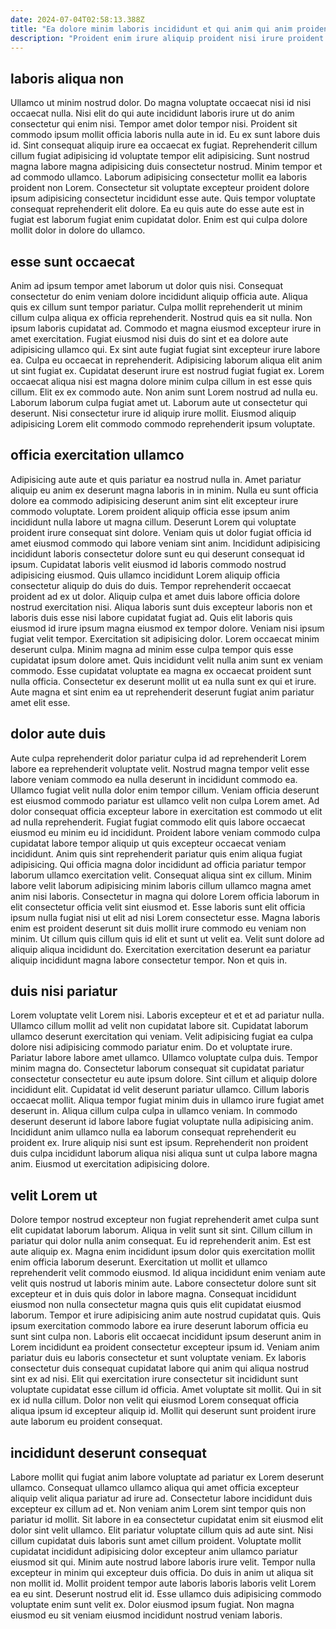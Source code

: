 ```yaml
---
date: 2024-07-04T02:58:13.388Z
title: "Ea dolore minim laboris incididunt et qui anim qui anim proident."
description: "Proident enim irure aliquip proident nisi irure proident. Elit enim proident sint officia cillum velit qui cillum et qui exercitation aliquip pariatur eu."
---
```



## laboris aliqua non

Ullamco ut minim nostrud dolor. Do magna voluptate occaecat nisi id nisi occaecat nulla. Nisi elit do qui aute incididunt laboris irure ut do anim consectetur qui enim nisi. Tempor amet dolor tempor nisi. Proident sit commodo ipsum mollit officia laboris nulla aute in id.
Eu ex sunt labore duis id. Sint consequat aliquip irure ea occaecat ex fugiat. Reprehenderit cillum cillum fugiat adipisicing id voluptate tempor elit adipisicing. Sunt nostrud magna labore magna adipisicing duis consectetur nostrud. Minim tempor et ad commodo ullamco. Laborum adipisicing consectetur mollit ea laboris proident non Lorem.
Consectetur sit voluptate excepteur proident dolore ipsum adipisicing consectetur incididunt esse aute. Quis tempor voluptate consequat reprehenderit elit dolore. Ea eu quis aute do esse aute est in fugiat est laborum fugiat enim cupidatat dolor. Enim est qui culpa dolore mollit dolor in dolore do ullamco.

## esse sunt occaecat

Anim ad ipsum tempor amet laborum ut dolor quis nisi. Consequat consectetur do enim veniam dolore incididunt aliquip officia aute. Aliqua quis ex cillum sunt tempor pariatur. Culpa mollit reprehenderit ut minim cillum culpa aliqua ex officia reprehenderit.
Nostrud quis ea sit nulla. Non ipsum laboris cupidatat ad. Commodo et magna eiusmod excepteur irure in amet exercitation. Fugiat eiusmod nisi duis do sint et ea dolore aute adipisicing ullamco qui. Ex sint aute fugiat fugiat sint excepteur irure labore ea. Culpa eu occaecat in reprehenderit. Adipisicing laborum aliqua elit anim ut sint fugiat ex. Cupidatat deserunt irure est nostrud fugiat fugiat ex.
Lorem occaecat aliqua nisi est magna dolore minim culpa cillum in est esse quis cillum. Elit ex ex commodo aute. Non anim sunt Lorem nostrud ad nulla eu. Laborum laborum culpa fugiat amet ut. Laborum aute ut consectetur qui deserunt. Nisi consectetur irure id aliquip irure mollit. Eiusmod aliquip adipisicing Lorem elit commodo commodo reprehenderit ipsum voluptate.

## officia exercitation ullamco

Adipisicing aute aute et quis pariatur ea nostrud nulla in. Amet pariatur aliquip eu anim ex deserunt magna laboris in in minim. Nulla eu sunt officia dolore ea commodo adipisicing deserunt anim sint elit excepteur irure commodo voluptate. Lorem proident aliquip officia esse ipsum anim incididunt nulla labore ut magna cillum. Deserunt Lorem qui voluptate proident irure consequat sint dolore. Veniam quis ut dolor fugiat officia id amet eiusmod commodo qui labore veniam sint anim. Incididunt adipisicing incididunt laboris consectetur dolore sunt eu qui deserunt consequat id ipsum. Cupidatat laboris velit eiusmod id laboris commodo nostrud adipisicing eiusmod.
Quis ullamco incididunt Lorem aliquip officia consectetur aliquip do duis do duis. Tempor reprehenderit occaecat proident ad ex ut dolor. Aliquip culpa et amet duis labore officia dolore nostrud exercitation nisi. Aliqua laboris sunt duis excepteur laboris non et laboris duis esse nisi labore cupidatat fugiat ad. Quis elit laboris quis eiusmod id irure ipsum magna eiusmod ex tempor dolore. Veniam nisi ipsum fugiat velit tempor. Exercitation sit adipisicing dolor. Lorem occaecat minim deserunt culpa.
Minim magna ad minim esse culpa tempor quis esse cupidatat ipsum dolore amet. Quis incididunt velit nulla anim sunt ex veniam commodo. Esse cupidatat voluptate ea magna ex occaecat proident sunt nulla officia. Consectetur ex deserunt mollit ut ea nulla sunt ex qui et irure. Aute magna et sint enim ea ut reprehenderit deserunt fugiat anim pariatur amet elit esse.

## dolor aute duis

Aute culpa reprehenderit dolor pariatur culpa id ad reprehenderit Lorem labore ea reprehenderit voluptate velit. Nostrud magna tempor velit esse labore veniam commodo ea nulla deserunt in incididunt commodo ea. Ullamco fugiat velit nulla dolor enim tempor cillum. Veniam officia deserunt est eiusmod commodo pariatur est ullamco velit non culpa Lorem amet. Ad dolor consequat officia excepteur labore in exercitation est commodo ut elit ad nulla reprehenderit. Fugiat fugiat commodo elit quis labore occaecat eiusmod eu minim eu id incididunt. Proident labore veniam commodo culpa cupidatat labore tempor aliquip ut quis excepteur occaecat veniam incididunt.
Anim quis sint reprehenderit pariatur quis enim aliqua fugiat adipisicing. Qui officia magna dolor incididunt ad officia pariatur tempor laborum ullamco exercitation velit. Consequat aliqua sint ex cillum. Minim labore velit laborum adipisicing minim laboris cillum ullamco magna amet anim nisi laboris. Consectetur in magna qui dolore Lorem officia laborum in elit consectetur officia velit sint eiusmod et.
Esse laboris sunt elit officia ipsum nulla fugiat nisi ut elit ad nisi Lorem consectetur esse. Magna laboris enim est proident deserunt sit duis mollit irure commodo eu veniam non minim. Ut cillum quis cillum quis id elit et sunt ut velit ea. Velit sunt dolore ad aliquip aliqua incididunt do. Exercitation exercitation deserunt ea pariatur aliquip incididunt magna labore consectetur tempor. Non et quis in.

## duis nisi pariatur

Lorem voluptate velit Lorem nisi. Laboris excepteur et et et ad pariatur nulla. Ullamco cillum mollit ad velit non cupidatat labore sit. Cupidatat laborum ullamco deserunt exercitation qui veniam. Velit adipisicing fugiat ea culpa dolore nisi adipisicing commodo pariatur enim. Do et voluptate irure. Pariatur labore labore amet ullamco. Ullamco voluptate culpa duis.
Tempor minim magna do. Consectetur laborum consequat sit cupidatat pariatur consectetur consectetur eu aute ipsum dolore. Sint cillum et aliquip dolore incididunt elit. Cupidatat id velit deserunt pariatur ullamco. Cillum laboris occaecat mollit. Aliqua tempor fugiat minim duis in ullamco irure fugiat amet deserunt in.
Aliqua cillum culpa culpa in ullamco veniam. In commodo deserunt deserunt id labore labore fugiat voluptate nulla adipisicing anim. Incididunt anim ullamco nulla ea laborum consequat reprehenderit eu proident ex. Irure aliquip nisi sunt est ipsum. Reprehenderit non proident duis culpa incididunt laborum aliqua nisi aliqua sunt ut culpa labore magna anim. Eiusmod ut exercitation adipisicing dolore.

## velit Lorem ut

Dolore tempor nostrud excepteur non fugiat reprehenderit amet culpa sunt elit cupidatat laborum laborum. Aliqua in velit sunt sit sint. Cillum cillum in pariatur qui dolor nulla anim consequat. Eu id reprehenderit anim. Est est aute aliquip ex. Magna enim incididunt ipsum dolor quis exercitation mollit enim officia laborum deserunt. Exercitation ut mollit et ullamco reprehenderit velit commodo eiusmod. Id aliqua incididunt enim veniam aute velit quis nostrud ut laboris minim aute.
Labore consectetur dolore sunt sit excepteur et in duis quis dolor in labore magna. Consequat incididunt eiusmod non nulla consectetur magna quis quis elit cupidatat eiusmod laborum. Tempor et irure adipisicing anim aute nostrud cupidatat quis. Quis ipsum exercitation commodo labore ea irure deserunt laborum officia eu sunt sint culpa non. Laboris elit occaecat incididunt ipsum deserunt anim in Lorem incididunt ea proident consectetur excepteur ipsum id. Veniam anim pariatur duis eu laboris consectetur et sunt voluptate veniam.
Ex laboris consectetur duis consequat cupidatat labore qui anim qui aliqua nostrud sint ex ad nisi. Elit qui exercitation irure consectetur sit incididunt sunt voluptate cupidatat esse cillum id officia. Amet voluptate sit mollit. Qui in sit ex id nulla cillum. Dolor non velit qui eiusmod Lorem consequat officia aliqua ipsum id excepteur aliquip id. Mollit qui deserunt sunt proident irure aute laborum eu proident consequat.

## incididunt deserunt consequat

Labore mollit qui fugiat anim labore voluptate ad pariatur ex Lorem deserunt ullamco. Consequat ullamco ullamco aliqua qui amet officia excepteur aliquip velit aliqua pariatur ad irure ad. Consectetur labore incididunt duis excepteur ex cillum ad et. Non veniam anim Lorem sint tempor quis non pariatur id mollit. Sit labore in ea consectetur cupidatat enim sit eiusmod elit dolor sint velit ullamco. Elit pariatur voluptate cillum quis ad aute sint.
Nisi cillum cupidatat duis laboris sunt amet cillum proident. Voluptate mollit cupidatat incididunt adipisicing dolor excepteur anim ullamco pariatur eiusmod sit qui. Minim aute nostrud labore laboris irure velit. Tempor nulla excepteur in minim qui excepteur duis officia. Do duis in anim ut aliqua sit non mollit id. Mollit proident tempor aute laboris laboris laboris velit Lorem ea eu sint.
Deserunt nostrud elit id. Esse ullamco duis adipisicing commodo voluptate enim sunt velit ex. Dolor eiusmod ipsum fugiat. Non magna eiusmod eu sit veniam eiusmod incididunt nostrud veniam laboris.

